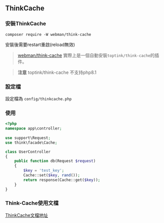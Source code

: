 ## ThinkCache

### 安裝ThinkCache
`composer require -W webman/think-cache`

安裝後需要restart重啟(reload無效)


> [webman/think-cache](https://www.workerman.net/plugin/15) 實際上是一個自動安裝`toptink/think-cache`的插件。

> **注意**
> toptink/think-cache 不支持php8.1
  
### 設定檔

設定檔為 `config/thinkcache.php`

### 使用

  ```php
  <?php
  namespace app\controller;
    
  use support\Request;
  use think\facade\Cache;
  
  class UserController
  {
      public function db(Request $request)
      {
          $key = 'test_key';
          Cache::set($key, rand());
          return response(Cache::get($key));
      }
  }
  ```

### Think-Cache使用文檔

[ThinkCache文檔地址](https://github.com/top-think/think-cache)
